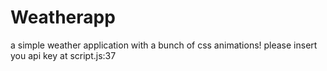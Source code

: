 # Weatherapp
a simple weather application with a bunch of css animations!
please insert you api key at script.js:37

